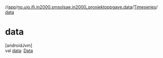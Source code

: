 //[app](../../../index.md)/[no.uio.ifi.in2000.smsolsae.in2000_prosjektoppgave.data](../index.md)/[Timeseries](index.md)/[data](data.md)

# data

[androidJvm]\
val [data](data.md): [Data](../-data/index.md)
